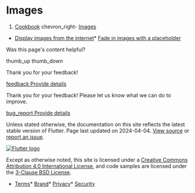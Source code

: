 Images
======

1. [Cookbook](/cookbook) chevron\_right- [Images](/cookbook/images)

* [Display images from the internet](/cookbook/images/network-image/)* [Fade in images with a placeholder](/cookbook/images/fading-in-images/)

Was this page's content helpful?

thumb\_up thumb\_down

Thank you for your feedback!

 [feedback Provide details](https://github.com/flutter/website/issues/new?template=1_page_issue.yml&&page-url=https://docs.flutter.dev/cookbook/images/&page-source=https://github.com/flutter/website/tree/main/src/content/cookbook/images/index.md)

Thank you for your feedback! Please let us know what we can do to improve.

 [bug\_report Provide details](https://github.com/flutter/website/issues/new?template=1_page_issue.yml&&page-url=https://docs.flutter.dev/cookbook/images/&page-source=https://github.com/flutter/website/tree/main/src/content/cookbook/images/index.md)

Unless stated otherwise, the documentation on this site reflects the latest stable version of Flutter. Page last updated on 2024-04-04. [View source](https://github.com/flutter/website/tree/main/src/content/cookbook/images/index.md) or [report an issue](https://github.com/flutter/website/issues/new?template=1_page_issue.yml&&page-url=https://docs.flutter.dev/cookbook/images/&page-source=https://github.com/flutter/website/tree/main/src/content/cookbook/images/index.md "Report an issue with this page").

[![Flutter logo](/assets/images/branding/flutter/logo+text/horizontal/white.svg)](https://flutter.dev)

Except as otherwise noted, this site is licensed under a [Creative Commons Attribution 4.0 International License](https://creativecommons.org/licenses/by/4.0/), and code samples are licensed under the [3-Clause BSD License](https://opensource.org/licenses/BSD-3-Clause).

* [Terms](/tos "Terms of use")* [Brand](/brand "Brand usage guidelines")* [Privacy](https://policies.google.com/privacy "Privacy policy")* [Security](/security "Security philosophy and practices")

   
